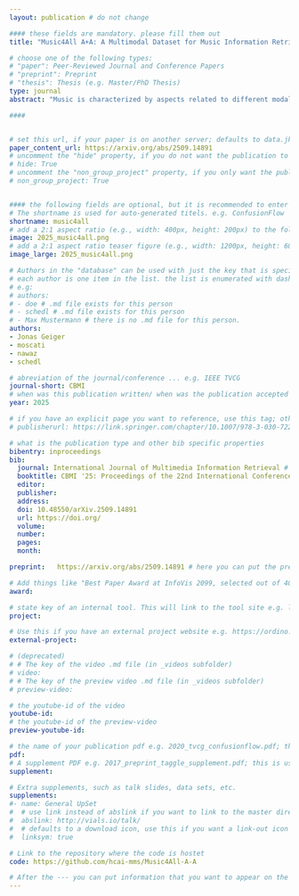 ```yaml
---
layout: publication # do not change

#### these fields are mandatory. please fill them out
title: "Music4All A+A: A Multimodal Dataset for Music Information Retrieval Tasks" # title of your publication 

# choose one of the following types:
# "paper": Peer-Reviewed Journal and Conference Papers
# "preprint": Preprint
# "thesis": Thesis (e.g. Master/PhD Thesis)
type: journal
abstract: "Music is characterized by aspects related to different modalities, such as the audio signal, the lyrics, or the music video clips. This has motivated the development of multimodal datasets and methods for Music Information Retrieval (MIR) tasks such as genre classification or autotagging. Music can be described at different levels of granularity, for instance defining genres at the level of artists or music albums. However, most datasets for multimodal MIR neglect this aspect and provide data at the level of individual music tracks. We aim to fill this gap by providing Music4All Artist and Album (Music4All A+A), a dataset for multimodal MIR tasks based on music artists and albums. Music4All A+A is built on top of the Music4All-Onion dataset, an existing track-level dataset for MIR tasks. Music4All A+A provides metadata, genre labels, image representations, and textual descriptors for 6,741 artists and 19,511 albums. Furthermore, since Music4All A+A is built on top of Music4All-Onion, it allows access to other multimodal data at the track level, including user--item interaction data. This renders Music4All A+A suitable for a broad range of MIR tasks, including multimodal music recommendation, at several levels of granularity. To showcase the use of Music4All A+A, we carry out experiments on multimodal genre classification of artists and albums, including an analysis in missing-modality scenarios, and a quantitative comparison with genre classification in the movie domain. Our experiments show that images are more informative for classifying the genres of artists and albums, and that several multimodal models for genre classification struggle in generalizing across domains. We provide the code to reproduce our experiments at this https URL, the dataset is linked in the repository and provided open-source under a CC BY-NC-SA 4.0 license. " # insert the abstract of your publication between the quotes; you can use html e.g. to make links (<a></a>) or generate bold (<b></b>) etc. text 

####


# set this url, if your paper is on another server; defaults to data.jku-vds-lab.at
paper_content_url: https://arxiv.org/abs/2509.14891
# uncomment the "hide" property, if you do not want the publication to be displayed on the website (usually you don't need this)
# hide: True
# uncomment the "non_group_project" property, if you only want the publication to be displayed on your personal page (i.e. publications where you contributed, but does not have anything to do with the Vis Group e.g. Master Thesis,...)
# non_group_project: True


#### the following fields are optional, but it is recommended to enter as much information as possible
# The shortname is used for auto-generated titels. e.g. ConfusionFlow
shortname: music4all
# add a 2:1 aspect ratio (e.g., width: 400px, height: 200px) to the folder /assets/images/papers/ e.g. 2020_tvcg_confusionflow.png
image: 2025_music4all.png
# add a 2:1 aspect ratio teaser figure (e.g., width: 1200px, height: 600px) to the folder /assets/images/papers/ e.g. 2020_tvcg_confusionflow_teaser.png
image_large: 2025_music4all.png

# Authors in the "database" can be used with just the key that is specified in the corresponding .md file (usually it is the lastname in lower case e.g. doe). Authors that do not have an individual page here should be stated with their full name (e.g. John Doe)
# each author is one item in the list. the list is enumerated with dashes ("-")
# e.g:
# authors:
# - doe # .md file exists for this person
# - schedl # .md file exists for this person
# - Max Mustermann # there is no .md file for this person.
authors:
- Jonas Geiger
- moscati
- nawaz
- schedl

# abreviation of the journal/conference ... e.g. IEEE TVCG
journal-short: CBMI
# when was this publication written/ when was the publication accepted (e.g. 2020)
year: 2025

# if you have an explicit page you want to reference, use this tag; otherwise it will be generated from your doi
# publisherurl: https://link.springer.com/chapter/10.1007/978-3-030-72240-1_60 # add link to publisher page of your publication

# what is the publication type and other bib specific properties
bibentry: inproceedings
bib:
  journal: International Journal of Multimedia Information Retrieval # e.g. IEEE Transactions on Visualization and Computer Graphics (to appear)
  booktitle: CBMI '25: Proceedings of the 22nd International Conference on Content-based Multimedia Indexing
  editor: 
  publisher: 
  address: 
  doi: 10.48550/arXiv.2509.14891
  url: https://doi.org/
  volume: 
  number: 
  pages: 
  month: 

preprint:	https://arxiv.org/abs/2509.14891 # here you can put the preprint link (arxiv.org, osf.io,...) e.g. https://arxiv.org/abs/1910.00969

# Add things like "Best Paper Award at InfoVis 2099, selected out of 4000 submissions"
award:

# state key of an internal tool. This will link to the tool site e.g. lineup (usually not needed)
project: 

# Use this if you have an external project website e.g. https://ordino.caleydoapp.org/
external-project: 

# (deprecated)
# # The key of the video .md file (in _videos subfolder)
# video: 
# # The key of the preview video .md file (in _videos subfolder)
# preview-video:

# the youtube-id of the video
youtube-id:
# the youtube-id of the preview-video
preview-youtube-id: 

# the name of your publication pdf e.g. 2020_tvcg_confusionflow.pdf; this is usually uploaded to the caleydo aws server
pdf: 
# A supplement PDF e.g. 2017_preprint_taggle_supplement.pdf; this is usually uploaded to the caleydo aws server
supplement: 

# Extra supplements, such as talk slides, data sets, etc.
supplements:
#- name: General UpSet
#  # use link instead of abslink if you want to link to the master directory
#  abslink: http://vials.io/talk/
#  # defaults to a download icon, use this if you want a link-out icon
#  linksym: true

# Link to the repository where the code is hostet
code: https://github.com/hcai-mms/Music4All-A-A

# After the --- you can put information that you want to appear on the website using markdown formatting or HTML. A good example are acknowledgements, extra references, an erratum, etc.
---
```

